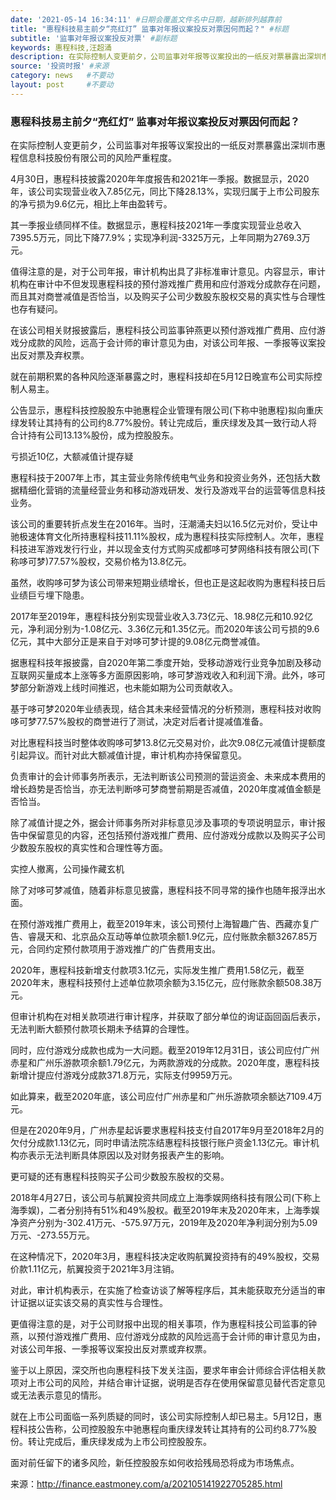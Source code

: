```yaml
---
date: '2021-05-14 16:34:11' #日期会覆盖文件名中日期，越新排列越靠前
title: "惠程科技易主前夕“亮红灯” 监事对年报议案投反对票因何而起？" #标题
subtitle: '监事对年报议案投反对票' #副标题
keywords: 惠程科技,汪超涌
description: 在实际控制人变更前夕，公司监事对年报等议案投出的一纸反对票暴露出深圳市惠程信息科技股份有限公司的风险严重程度。
source: '投资时报' #来源
category: news   #不要动
layout: post     #不要动
---
```


### 惠程科技易主前夕“亮红灯” 监事对年报议案投反对票因何而起？

在实际控制人变更前夕，公司监事对年报等议案投出的一纸反对票暴露出深圳市惠程信息科技股份有限公司的风险严重程度。

4月30日，惠程科技披露2020年年度报告和2021年一季报。数据显示，2020年，该公司实现营业收入7.85亿元，同比下降28.13%，实现归属于上市公司股东的净亏损为9.6亿元，相比上年由盈转亏。

其一季报业绩同样不佳。数据显示，惠程科技2021年一季度实现营业总收入7395.5万元，同比下降77.9%；实现净利润-3325万元，上年同期为2769.3万元。

值得注意的是，对于公司年报，审计机构出具了非标准审计意见。内容显示，审计机构在审计中不但发现惠程科技的预付游戏推广费用和应付游戏分成款存在问题，而且其对商誉减值是否恰当，以及购买子公司少数股东股权交易的真实性与合理性也存有疑问。

在该公司相关财报披露后，惠程科技公司监事钟燕更以预付游戏推广费用、应付游戏分成款的风险，远高于会计师的审计意见为由，对该公司年报、一季报等议案投出反对票及弃权票。

就在前期积累的各种风险逐渐暴露之时，惠程科技却在5月12日晚宣布公司实际控制人易主。

公告显示，惠程科技控股股东中驰惠程企业管理有限公司(下称中驰惠程)拟向重庆绿发转让其持有的公司约8.77%股份。转让完成后，重庆绿发及其一致行动人将合计持有公司13.13%股份，成为控股股东。

亏损近10亿，大额减值计提存疑

惠程科技于2007年上市，其主营业务除传统电气业务和投资业务外，还包括大数据精细化营销的流量经营业务和移动游戏研发、发行及游戏平台的运营等信息科技业务。

该公司的重要转折点发生在2016年。当时，汪潮涌夫妇以16.5亿元对价，受让中驰极速体育文化所持惠程科技11.11%股权，成为惠程科技实际控制人。次年，惠程科技进军游戏发行行业，并以现金支付方式购买成都哆可梦网络科技有限公司(下称哆可梦)77.57%股权，交易价格为13.8亿元。

虽然，收购哆可梦为该公司带来短期业绩增长，但也正是这起收购为惠程科技日后业绩巨亏埋下隐患。

2017年至2019年，惠程科技分别实现营业收入3.73亿元、18.98亿元和10.92亿元，净利润分别为-1.08亿元、3.36亿元和1.35亿元。而2020年该公司亏损的9.6亿元，其中大部分正是来自于对哆可梦计提的9.08亿元商誉减值。

据惠程科技年报披露，自2020年第二季度开始，受移动游戏行业竞争加剧及移动互联网买量成本上涨等多方面原因影响，哆可梦游戏收入和利润下滑。此外，哆可梦部分新游戏上线时间推迟，也未能如期为公司贡献收入。

基于哆可梦2020年业绩表现，结合其未来经营情况的分析预测，惠程科技对收购哆可梦77.57%股权的商誉进行了测试，决定对后者计提减值准备。

对比惠程科技当时整体收购哆可梦13.8亿元交易对价，此次9.08亿元减值计提额度引起异议。而针对此大额减值计提，审计机构亦持保留意见。

负责审计的会计师事务所表示，无法判断该公司预测的营运资金、未来成本费用的增长趋势是否恰当，亦无法判断哆可梦商誉前期是否减值，2020年度减值金额是否恰当。

除了减值计提之外，据会计师事务所对非标意见涉及事项的专项说明显示，审计报告中保留意见的内容，还包括预付游戏推广费用、应付游戏分成款以及购买子公司少数股东股权的真实性和合理性等方面。

实控人撤离，公司操作藏玄机

除了对哆可梦减值，随着非标意见披露，惠程科技不同寻常的操作也随年报浮出水面。

在预付游戏推广费用上，截至2019年末，该公司预付上海智趣广告、西藏亦复广告、睿晟天和、北京品众互动等单位款项余额1.9亿元，应付账款余额3267.85万元，合同约定预付款项用于游戏推广的广告费用支出。

2020年，惠程科技新增支付款项3.1亿元，实际发生推广费用1.58亿元，截至2020年末，惠程科技预付上述单位款项余额为3.15亿元，应付账款余额508.38万元。

但审计机构在对相关款项进行审计程序，并获取了部分单位的询证函回函后表示，无法判断大额预付款项长期未予结算的合理性。

同时，应付游戏分成款也成为一大问题。截至2019年12月31日，该公司应付广州赤星和广州乐游款项余额1.79亿元，为两款游戏的分成款。2020年度，惠程科技新增计提应付游戏分成款371.8万元，实际支付9959万元。

如此算来，截至2020年底，该公司应付广州赤星和广州乐游款项余额达7109.4万元。

但是在2020年9月，广州赤星起诉要求惠程科技支付自2017年9月至2018年2月的欠付分成款1.13亿元，同时申请法院冻结惠程科技银行账户资金1.13亿元。审计机构亦表示无法判断具体原因以及对财务报表产生的影响。

更可疑的还有惠程科技购买子公司少数股东股权的交易。

2018年4月27日，该公司与航翼投资共同成立上海季娱网络科技有限公司(下称上海季娱)，二者分别持有51%和49%股权。截至2019年末及2020年末，上海季娱净资产分别为-302.41万元、-575.97万元，2019年及2020年净利润分别为5.09万元、-273.55万元。

在这种情况下，2020年3月，惠程科技决定收购航翼投资持有的49%股权，交易价款1.11亿元，航翼投资于2021年3月注销。

对此，审计机构表示，在实施了检查访谈了解等程序后，其未能获取充分适当的审计证据以证实该交易的真实性与合理性。

更值得注意的是，对于公司财报中出现的相关事项，作为惠程科技公司监事的钟燕，以预付游戏推广费用、应付游戏分成款的风险远高于会计师的审计意见为由，对该公司年报、一季报等议案投出反对票或弃权票。

鉴于以上原因，深交所也向惠程科技下发关注函，要求年审会计师综合评估相关款项对上市公司的风险，并结合审计证据，说明是否存在使用保留意见替代否定意见或无法表示意见的情形。

就在上市公司面临一系列质疑的同时，该公司实际控制人却已易主。5月12日，惠程科技公告称，公司控股股东中驰惠程向重庆绿发转让其持有的公司约8.77%股份。转让完成后，重庆绿发成为上市公司控股股东。

面对前任留下的诸多风险，新任控股股东如何收拾残局恐将成为市场焦点。

来源：http://finance.eastmoney.com/a/202105141922705285.html
